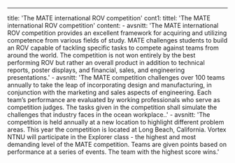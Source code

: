 ---
title: 'The MATE international ROV competition'
cont1:
    tittel: 'The MATE international ROV competition'
    content:
        -
            avsnitt: 'The MATE international ROV competition provides an excellent framework for acquiring and utilizing competence from various fields of study. MATE challenges students to build an ROV capable of tackling specific tasks to compete against teams from around the world. The competition is not won entirely by the best performing ROV but rather an overall product in addition to technical reports, poster displays, and financial, sales, and engineering presentations.'
        -
            avsnitt: 'The MATE competition challenges over 100 teams annually to take the leap of incorporating design and manufacturing, in conjunction with the marketing and sales aspects of engineering. Each team’s performance are evaluated by working professionals who serve as competition judges. The tasks given in the competition shall simulate the challenges that industry faces in the ocean workplace..'
        -
            avsnitt: 'The competition is held annually at a new location to highlight different problem areas. This year the competition is located at Long Beach, California. Vortex NTNU will participate in the Explorer class - the highest and most demanding level of the MATE competition. Teams are given points based on performance at a series of events. The team with the highest score wins.'
